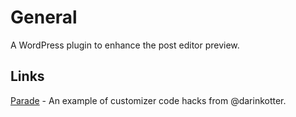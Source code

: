 # General

A WordPress plugin to enhance the post editor preview.

## Links

[Parade](https://github.com/parade/customizer-demo) - An example of customizer code hacks from @darinkotter.